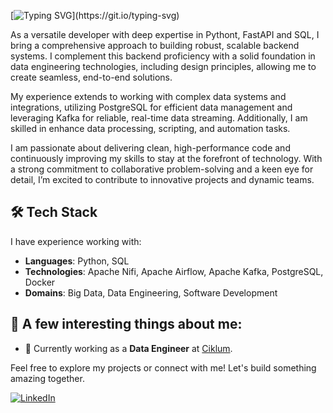 [![Typing SVG](https://readme-typing-svg.herokuapp.com?font=Fira+Code&pause=1000&width=435&lines=Hello+there!+It's+been+a+while!)](https://git.io/typing-svg)

As a versatile developer with deep expertise in Pythont, FastAPI and SQL, I bring a comprehensive approach to building robust, scalable backend systems. I complement this backend proficiency with a solid foundation in data engineering technologies, including design principles, allowing me to create seamless, end-to-end solutions.

My experience extends to working with complex data systems and integrations, utilizing PostgreSQL for efficient data management and leveraging Kafka for reliable, real-time data streaming. Additionally, I am skilled in enhance data processing, scripting, and automation tasks.

I am passionate about delivering clean, high-performance code and continuously improving my skills to stay at the forefront of technology. With a strong commitment to collaborative problem-solving and a keen eye for detail, I’m excited to contribute to innovative projects and dynamic teams.

## 🛠️ Tech Stack
I have experience working with:

- **Languages**: Python, SQL
- **Technologies**: Apache Nifi, Apache Airflow, Apache Kafka, PostgreSQL, Docker
- **Domains**: Big Data, Data Engineering, Software Development

## 👀 A few interesting things about me:
- 🚀 Currently working as a **Data Engineer** at <a href='https://www.ciklum.com/'>Ciklum</a>.

Feel free to explore my projects or connect with me! Let's build something amazing together.

[![LinkedIn](https://img.shields.io/badge/LinkedIn-0077B5?style=for-the-badge&logo=linkedin&logoColor=white)](https://www.linkedin.com/in/daniel-doblas-jimenez/)
